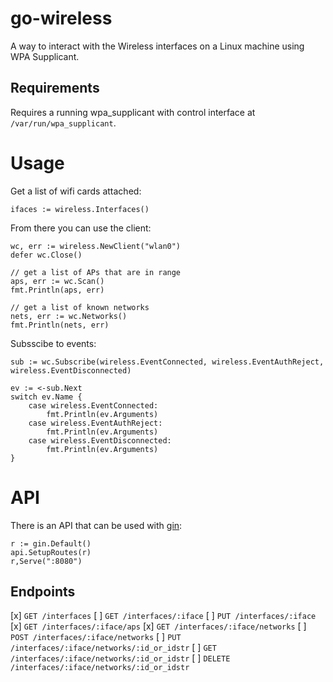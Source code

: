 # go-wireless

A way to interact with the Wireless interfaces on a Linux machine using WPA Supplicant.

## Requirements

Requires a running wpa_supplicant with control interface at `/var/run/wpa_supplicant`.

# Usage

Get a list of wifi cards attached:

```
ifaces := wireless.Interfaces()
```

From there you can use the client:

```
wc, err := wireless.NewClient("wlan0")
defer wc.Close()

// get a list of APs that are in range
aps, err := wc.Scan()
fmt.Println(aps, err)

// get a list of known networks
nets, err := wc.Networks()
fmt.Println(nets, err)
```

Subsscibe to events:

```
sub := wc.Subscribe(wireless.EventConnected, wireless.EventAuthReject, wireless.EventDisconnected)

ev := <-sub.Next
switch ev.Name {
	case wireless.EventConnected:
		fmt.Println(ev.Arguments)
	case wireless.EventAuthReject:
		fmt.Println(ev.Arguments)
	case wireless.EventDisconnected:
		fmt.Println(ev.Arguments)
}
```

# API

There is an API that can be used with [gin](https://github.com/gin-gonic/gin):

```
r := gin.Default()
api.SetupRoutes(r)
r,Serve(":8080")
```

## Endpoints

[x] `GET /interfaces`
[ ] `GET /interfaces/:iface`
[ ] `PUT /interfaces/:iface`
[x] `GET /interfaces/:iface/aps`
[x] `GET /interfaces/:iface/networks`
[ ] `POST /interfaces/:iface/networks`
[ ] `PUT /interfaces/:iface/networks/:id_or_idstr`
[ ] `GET /interfaces/:iface/networks/:id_or_idstr`
[ ] `DELETE /interfaces/:iface/networks/:id_or_idstr`